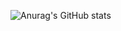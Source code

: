 ![Anurag's GitHub stats](https://github-readme-stats.vercel.app/api?username=JasminFarhi&show_icons=true&theme=radical)
